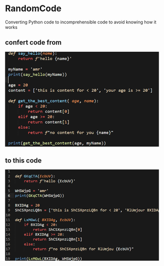 # RandomCode
Converting Python code to incomprehensible code to avoid knowing how it works
## confert code from 
![alt text](/images/1.png)

## to this code
![alt text](/images/2.png)
